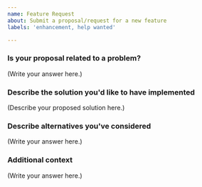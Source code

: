 ```yaml
---
name: Feature Request
about: Submit a proposal/request for a new feature
labels: 'enhancement, help wanted'

---
```


### Is your proposal related to a problem?

<!--
  Please provide a clear and concise description of the problem.
  For example, "I'm always frustrated when..."
-->

(Write your answer here.)

### Describe the solution you'd like to have implemented

<!--
  Provide a clear and concise description of what you want to happen.
-->

(Describe your proposed solution here.)

### Describe alternatives you've considered

<!--
  Let us know about other solutions you've tried or researched.
-->

(Write your answer here.)

### Additional context

<!--
  Is there anything else you can add about the proposal?
  You might want to link to related issues here, if you haven't already.
-->

(Write your answer here.)

